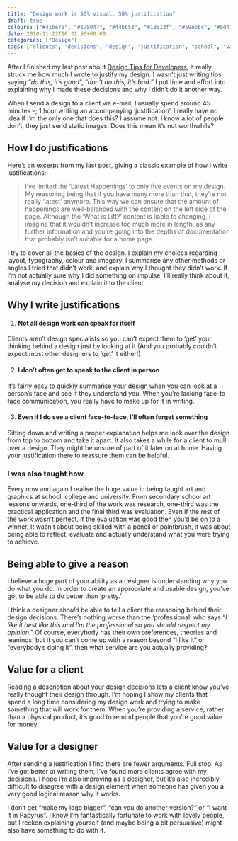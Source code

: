 ```yaml
---
title: "Design work is 50% visual, 50% justification"
draft: true
colours: ["#41be7a", "#178047", "#44bb53", "#18513f", "#59ebbc", "#0d4738", "#57fff8"]
date: 2010-11-23T16:31:50+00:00
categories: ["Design"]
tags: ["clients", "decisions", "design", "justification", "school", "value", "work", "writing"]
---
```


After I finished my last post about [Design Tips for Developers](/design-tips-for-developers/), it really struck me how much I wrote to justify my design. I wasn’t just writing tips saying “*do this, it’s good*“, “*don’t do this, it’s bad.*” I put time and effort into explaining why I made these decisions and why I didn’t do it another way.

When I send a design to a client via e-mail, I usually spend around 45 minutes –; 1 hour writing an accompanying ‘justification’. I really have no idea if I’m the only one that does this? I assume not. I know a lot of people don’t, they just send static images. Does this mean it’s not worthwhile?

## How I do justifications

Here’s an excerpt from my last post, giving a classic example of how I write justifications:

> I’ve limited the ‘Latest Happenings’ to only five events on my design. My reasoning being that if you have many more than that, they’re not really ‘latest’ anymore. This way we can ensure that the amount of happenings are well-balanced with the content on the left side of the page. Although the ‘What is Lift?’ content is liable to changing, I imagine that it wouldn’t increase too much more in length, as any further information and you’re going into the depths of documentation that probably isn’t suitable for a home page.

I try to cover all the basics of the design. I explain my choices regarding layout, typography, colour and imagery. I summarise any other methods or angles I tried that didn’t work, and explain why I thought they didn’t work. If I’m not actually sure why I did something on impulse, I’ll really think about it, analyse my decision and explain it to the client.

## Why I write justifications

1. #### Not all design work can speak for itself

<p>Clients aren’t design specialists so you can’t expect them to ‘get’ your thinking behind a design just by looking at it (And you probably couldn’t expect most other designers to ‘get’ it either!)

2. #### I don’t often get to speak to the client in person

It’s fairly easy to quickly summarise your design when you can look at a person’s face and see if they understand you. When you’re lacking face-to-face communication, you really have to make up for it in writing.

3. #### Even if I do see a client face-to-face, I’ll often forget something

Sitting down and writing a proper explanation helps me look over the design from top to bottom and take it apart. It also takes a while for a client to mull over a design. They might be unsure of part of it later on at home. Having your justification there to reassure them can be helpful.

### I was also taught how

Every now and again I realise the huge value in being taught art and graphics at school, college and university. From secondary school art lessons onwards, one-third of the work was research, one-third was the practical application and the final third was evaluation. Even if the rest of the work wasn’t perfect, if the evaluation was good then you’d be on to a winner. It wasn’t about being skilled with a pencil or paintbrush, it was about being able to reflect, evaluate and actually understand what you were trying to achieve.

## Being able to give a reason

I believe a huge part of your ability as a designer is understanding why you do what you do. In order to create an appropriate and usable design, you’ve got to be able to do better than ‘pretty.’

I think a designer *should* be able to tell a client the reasoning behind their design decisions. There’s nothing worse than the ‘professional’ who says “*I like it best like this and I’m the professional so you should respect my opinion*.” Of course, everybody has their own preferences, theories and leanings, but if you can’t come up with a reason beyond “I like it” or “everybody’s doing it”, then what service are you actually providing?

## Value for a client

Reading a description about your design decisions lets a client know you’ve really thought their design through. I’m hoping I show my clients that I spend a long time considering my design work and trying to make something that will work for them. When you’re providing a service, rather than a physical product, it’s good to remind people that you’re good value for money.

## Value for a designer

After sending a justification I find there are fewer arguments. Full stop. As I’ve got better at writing them, I’ve found more clients agree with my decisions. I hope I’m also improving as a designer, but it’s also incredibly difficult to disagree with a design element when someone has given you a very good logical reason why it works.

I don’t get “make my logo bigger”, “can you do another version?” or “I want it in Papyrus”. I know I’m fantastically fortunate to work with lovely people, but I reckon explaining yourself (and maybe being a bit persuasive) might also have something to do with it.
